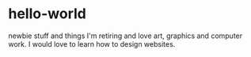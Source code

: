 # hello-world
newbie stuff and things
I'm retiring and love art, graphics and computer work.   I would love to learn how to design websites.
